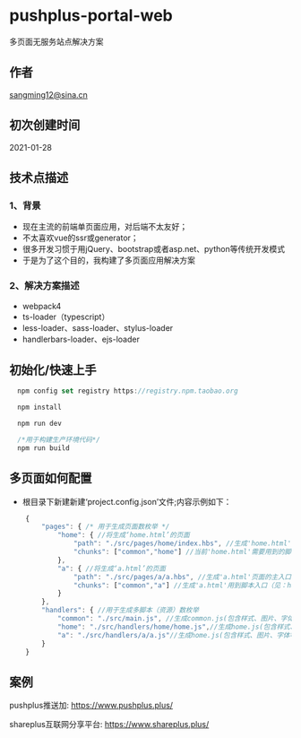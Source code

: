 # pushplus-portal-web<br/>
多页面无服务站点解决方案

## 作者

sangming12@sina.cn


## 初次创建时间

2021-01-28

## 技术点描述

### 1、背景

  * 现在主流的前端单页面应用，对后端不太友好；
  * 不太喜欢vue的ssr或generator；
  * 很多开发习惯于用jQuery、bootstrap或者asp.net、python等传统开发模式
  * 于是为了这个目的，我构建了多页面应用解决方案

### 2、解决方案描述

  * webpack4
  * ts-loader（typescript）
  * less-loader、sass-loader、stylus-loader
  * handlerbars-loader、ejs-loader

## 初始化/快速上手

```js
  npm config set registry https://registry.npm.taobao.org

  npm install

  npm run dev

  /*用于构建生产环境代码*/
  npm run build
```

## 多页面如何配置

  * 根目录下新建新建‘project.config.json’文件;内容示例如下：

```js
    {
        "pages": { /* 用于生成页面数枚举 */
            "home": { //将生成‘home.html’的页面
                "path": "./src/pages/home/index.hbs", //生成'home.html'页面的主入口
                "chunks": ["common","home"] //当前'home.html'需要用到的脚本（见：handlers的枚举），样式、图片、字体等资源，根据页面或脚本import/src等方式按需导出
            },
            "a": { //将生成‘a.html’的页面
                "path": "./src/pages/a/a.hbs", //生成'a.html'页面的主入口
                "chunks": ["common","a"] //生成'a.html'用到脚本入口（见：handlers），样式、图片、字体等资源，根据页面或脚本import/src等方式按需导出
            }
        },
        "handlers": { //用于生成多脚本（资源）数枚举
            "common": "./src/main.js", //生成common.js(包含样式、图片、字体等)主入口
            "home": "./src/handlers/home/home.js",//生成home.js(包含样式、图片、字体等)主入口
            "a": "./src/handlers/a/a.js"//生成home.js(包含样式、图片、字体等)主入口
        }
    }
```

## 案例

pushplus推送加: https://www.pushplus.plus/

shareplus互联网分享平台: https://www.shareplus.plus/
